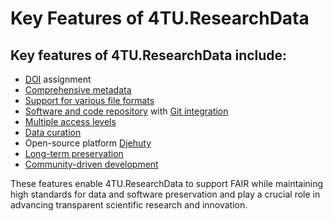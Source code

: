 # Key Features of 4TU.ResearchData

## Key features of 4TU.ResearchData include:

- [DOI](https://www.doi.org/the-identifier/what-is-a-doi/) assignment
- [Comprehensive metadata](/submission_workflow/data_curation.md#metadata-review-process)
- [Support for various file formats](/submission_workflow/supported_file_formats)
- [Software and code repository](/software_deposit_features/intro.md) with [Git integration](/software_deposit_features/git_integration)
- [Multiple access levels](/submission_workflow/setting_access_levels)
- [Data curation](/submission_workflow/data_curation)
- Open-source platform [Djehuty](https://oit.tudelft.nl/https-github.com-TeachBooks-FAIR4TU_Submission_Help/main/4tu_research_data/how_to_contribute.html)
- [Long-term preservation](/data_preservation/intro.md)
- [Community-driven development](/4tu_research_data/4tu_community)

These features enable 4TU.ResearchData to support FAIR while maintaining high standards for data and software preservation and play a crucial role in advancing transparent scientific research and innovation.  
